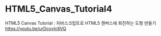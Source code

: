 # HTML5_Canvas_Tutorial4
HTML5 Canvas Tutorial : 자바스크립트로 HTML5 캔버스에 회전하는 도형 만들기
https://youtu.be/urDcoyIc6VQ
